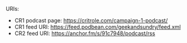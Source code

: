 URIs:
* CR1 podcast page: https://critrole.com/campaign-1-podcast/
* CR1 feed URI: https://feed.podbean.com/geekandsundry/feed.xml
* CR2 feed URI: https://anchor.fm/s/91c7948/podcast/rss
